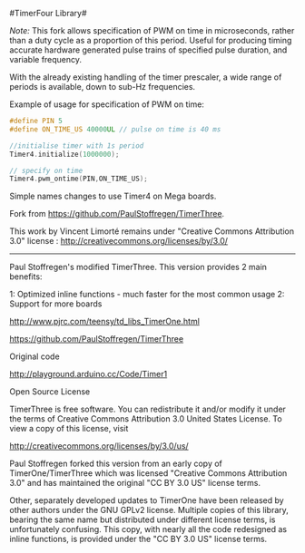 #TimerFour Library#

_Note:_ This fork allows specification of PWM on time in microseconds, rather
than a duty cycle as a proportion of this period. Useful for producing timing
accurate hardware generated pulse trains of specified pulse duration, and
variable frequency.

With the already existing handling of the timer prescaler, a wide range of
periods is available, down to sub-Hz frequencies.

Example of usage for specification of PWM on time:

```c
#define PIN 5
#define ON_TIME_US 40000UL // pulse on time is 40 ms

//initialise timer with 1s period
Timer4.initialize(1000000);

// specify on time
Timer4.pwm_ontime(PIN,ON_TIME_US);
```

Simple names changes to use Timer4 on Mega boards.

Fork from https://github.com/PaulStoffregen/TimerThree.

This work by Vincent Limorté remains under "Creative Commons Attribution 3.0" license : http://creativecommons.org/licenses/by/3.0/

------------------------------------------------------------------------------

Paul Stoffregen's modified TimerThree.  This version provides 2 main benefits:

1: Optimized inline functions - much faster for the most common usage
2: Support for more boards

http://www.pjrc.com/teensy/td_libs_TimerOne.html

https://github.com/PaulStoffregen/TimerThree

Original code

http://playground.arduino.cc/Code/Timer1

Open Source License

TimerThree is free software. You can redistribute it and/or modify it under
the terms of Creative Commons Attribution 3.0 United States License.
To view a copy of this license, visit

http://creativecommons.org/licenses/by/3.0/us/

Paul Stoffregen forked this version from an early copy of TimerOne/TimerThree
which was licensed "Creative Commons Attribution 3.0" and has maintained
the original "CC BY 3.0 US" license terms.

Other, separately developed updates to TimerOne have been released by other
authors under the GNU GPLv2 license.  Multiple copies of this library, bearing
the same name but distributed under different license terms, is unfortunately
confusing.  This copy, with nearly all the code redesigned as inline functions,
is provided under the "CC BY 3.0 US" license terms.

